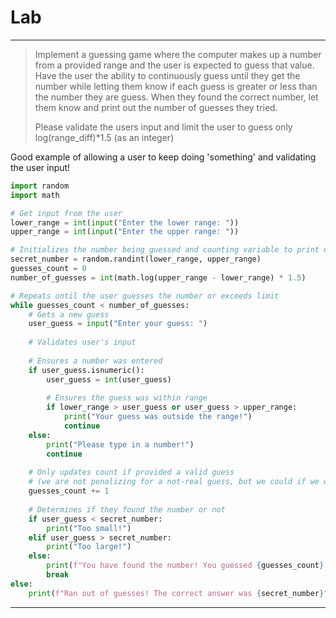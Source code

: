 # Lab


------

> Implement a guessing game where the computer makes up a number from a provided range and the user is expected to guess that value.
> Have the user the ability to continuously guess until they get the number while letting them know if each guess is greater or less than the
> number they are guess. When they found the correct number, let them know and print out the number of guesses they tried.
>
> Please validate the users input and limit the user to guess only log(range_diff)*1.5 (as an integer)

Good example of allowing a user to keep doing 'something' and validating the user input!

```python
import random
import math

# Get input from the user
lower_range = int(input("Enter the lower range: "))
upper_range = int(input("Enter the upper range: "))

# Initializes the number being guessed and counting variable to print out number of tries at the end
secret_number = random.randint(lower_range, upper_range)
guesses_count = 0
number_of_guesses = int(math.log(upper_range - lower_range) * 1.5)

# Repeats until the user guesses the number or exceeds limit
while guesses_count < number_of_guesses:
    # Gets a new guess
    user_guess = input("Enter your guess: ")
    
    # Validates user's input
    
    # Ensures a number was entered
    if user_guess.isnumeric():
        user_guess = int(user_guess)
        
        # Ensures the guess was within range
        if lower_range > user_guess or user_guess > upper_range:
            print("Your guess was outside the range!")
            continue
    else:
        print("Please type in a number!")
        continue
    
    # Only updates count if provided a valid guess
    # (we are not penalizing for a not-real guess, but we could if we wanted to)
    guesses_count += 1
    
    # Determines if they found the number or not
    if user_guess < secret_number:
        print("Too small!")
    elif user_guess > secret_number:
        print("Too large!")
    else:
        print(f"You have found the number! You guessed {guesses_count} times!")
        break
else:
    print(f"Ran out of guesses! The correct answer was {secret_number}")
```


----------
